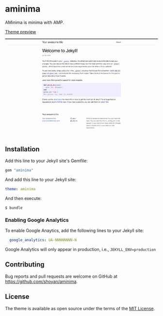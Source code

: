 # aminima

AMinima is minima with AMP.

[Theme preview](https://shoyan.github.io/aminima/)

![minima theme preview](/screenshot.png)

## Installation

Add this line to your Jekyll site's Gemfile:

```ruby
gem "aminima"
```

And add this line to your Jekyll site:

```yaml
theme: aminima
```

And then execute:

    $ bundle

### Enabling Google Analytics

To enable Google Anaytics, add the following lines to your Jekyll site:

```yaml
  google_analytics: UA-NNNNNNNN-N
```

Google Analytics will only appear in production, i.e., `JEKYLL_ENV=production`

## Contributing

Bug reports and pull requests are welcome on GitHub at https://github.com/shoyan/aminima. 

## License

The theme is available as open source under the terms of the [MIT License](http://opensource.org/licenses/MIT).
